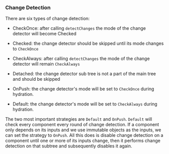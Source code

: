 ### Change Detection
There are six types of change detection:

* CheckOnce: after calling `detectChanges` the mode of the change detector will become Checked

* Checked: the change detector should be skipped until its mode changes to `CheckOnce`

* CheckAlways: after calling `detectChanges` the mode of the change detector will remain `CheckAlways`

* Detached: the change detector sub tree is not a part of the main tree and should be skipped

* OnPush: the change detector's mode will be set to `CheckOnce` during hydration.

* Default: the change detector's mode will be set to `CheckAlways` during hydration.

The two most important strategies are `Default` and `OnPush`. `Default` will check every component every round of change detection. If a component only depends on its inputs and we use immutable objects as the inputs, we can set the strategy to `OnPush`. All this does is disable change detection on a component until one or more of its inputs change, then it performs change detection on that subtree and subsequently disables it again.
